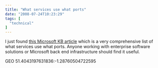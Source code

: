 ```yaml
---
title: "What services use what ports"
date: "2008-07-24T10:23:29"
tags: [
  "technical"
]
---
```

I just found [this Microsoft KB article](http://support.microsoft.com/kb/832017) which is a very comprehensive list of what services use what ports. Anyone working with enterprise software solutions or Microsoft back end infrastructure should find it useful.

GEO 51.4043197631836:\-1.28760504722595